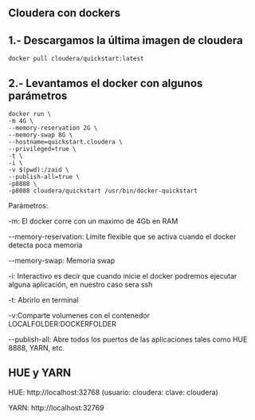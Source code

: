 ## Cloudera con dockers

## 1.- Descargamos la última imagen de cloudera

````ssh
docker pull cloudera/quickstart:latest
````

## 2.- Levantamos el docker con algunos parámetros

`````ssh
docker run \
-m 4G \
--memory-reservation 2G \
--memory-swap 8G \
--hostname=quickstart.cloudera \
--privileged=true \
-t \
-i \
-v $(pwd):/zaid \
--publish-all=true \
-p8888 \
-p8088 cloudera/quickstart /usr/bin/docker-quickstart
``````

Parámetros:

-m: El docker corre con un maximo de 4Gb en RAM

--memory-reservation: Límite flexible que se activa cuando el docker detecta poca memoria

--memory-swap: Memoria swap

-i: Interactivo es decir que cuando inicie el docker podremos ejecutar alguna aplicación, en nuestro caso sera ssh

-t: Abrirlo en terminal

-v:Comparte volumenes con el contenedor LOCALFOLDER:DOCKERFOLDER

--publish-all: Abre todos los puertos de las aplicaciones tales como HUE 8888, YARN, etc.


## HUE y YARN

HUE: http://localhost:32768  (usuario: cloudera: clave: cloudera)

YARN: http://localhost:32769

